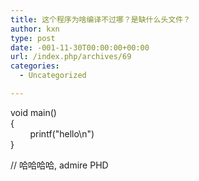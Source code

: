 ```yaml
---
title: 这个程序为啥编译不过哪？是缺什么头文件？
author: kxn
type: post
date: -001-11-30T00:00:00+00:00
url: /index.php/archives/69
categories:
  - Uncategorized

---
```

void main()  
{  
        printf("hello\n")  
}

// 哈哈哈哈, admire PHD